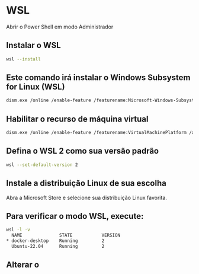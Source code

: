 # WSL

Abrir o Power Shell em modo Administrador

## Instalar o WSL

```bash
wsl --install
```

## Este comando irá instalar o Windows Subsystem for Linux (WSL)

```bash
dism.exe /online /enable-feature /featurename:Microsoft-Windows-Subsystem-Linux /all /norestart
```

## Habilitar o recurso de máquina virtual

```bash
dism.exe /online /enable-feature /featurename:VirtualMachinePlatform /all /norestart
```

## Defina o WSL 2 como sua versão padrão

```bash
wsl --set-default-version 2
```

## Instale a distribuição Linux de sua escolha

Abra a Microsoft Store e selecione sua distribuição Linux favorita.

## Para verificar o modo WSL, execute:

```bash
wsl -l -v
  NAME              STATE           VERSION
* docker-desktop    Running         2
  Ubuntu-22.04      Running         2
```

## Alterar o 

